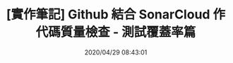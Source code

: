 ---
title: "[實作筆記] Github 結合 SonarCloud 作代碼質量檢查 - 測試覆蓋率篇"
date: 2020/04/29 08:43:01
tag:
    - CI-CD
    - 實作筆記
---